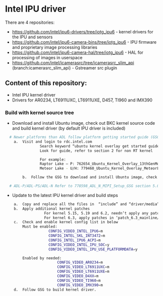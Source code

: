 # Intel IPU driver

There are 4 repositories:

- https://github.com/intel/ipu6-drivers/tree/iotg_ipu6 - kernel drivers for the IPU and sensors
- https://github.com/intel/ipu6-camera-bins/tree/iotg_ipu6 - IPU firmware and proprietary image processing libraries
- https://github.com/intel/ipu6-camera-hal/tree/iotg_ipu6 - HAL for processing of images in userspace
- https://github.com/intel/icamerasrc/tree/icamerasrc_slim_api (branch:icamerasrc_slim_api) - Gstreamer src plugin


## Content of this repository:
- Intel IPU kernel driver
- Drivers for AR0234, LT6911UXC, LT6911UXE, D457, TI960 and IMX390

### Build with kernel source tree
- Download and install Ubuntu image, check out BKC kernel source code and build kernel driver (by default IPU driver is included)
```sh
  # Newer platforms than ADL follow platform getting started guide (GSG)
	a.	Visit and login to rdc.intel.com
                Search keyword “ubuntu kernel overlay get started guide <platform name>” for the latest release version
                Look for guide, refer to section 2 for non RT kernel

                For example:
                Raptor Lake – P: 762654_Ubuntu_Kernel_Overlay_13thGenMobi_GSG_rev1.1
                Meteor Lake - U/H: 779460_Ubuntu_Kernel_Overlay_MeteorLake-U_H_GSG_0.51

        b.	Follow the GSG to download and install Ubuntu image, check out kernel source code and build kernel driver (including IPU driver)

  # ADL-P/ADL-PS/ADL-N Refer to 778598_ADL_N_MIPI_Setup_GSG section 5.0
```
- Update to the latest IPU kernel driver and build steps
```sh
	a.	Copy and replace all the files in  “include” and “driver/media” from github to source code checkouted above.
	b.	Apply additional kernel patches
	              For kernel 5.15, 5.19 and 6.2, needn’t apply any patches.
	              For kernel 6.3, apply patches in ‘patch_6.3_mainline/*.patch’.
	c.	Check and enable kernel config list in below
		Must be enabled:
	                CONFIG_VIDEO_INTEL_IPU6=m 
	                CONFIG_INTEL_SKL_INT3472=m
	                CONFIG_INTEL_IPU6_ACPI=m
	                CONFIG_VIDEO_INTEL_IPU_SOC=y
	                CONFIG_VIDEO_INTEL_IPU_USE_PLATFORMDATA=y

		Enabled by needed:
                        CONFIG_VIDEO_AR0234=m 
                        CONFIG_VIDEO_LT6911UXC=m
                        CONFIG_VIDEO_LT6911UXE=m 
                        CONFIG_VIDEO_D4XX=m 
                        CONFIG_VIDEO_TI960=m
                        CONFIG_VIDEO_IMX390=m
	d.	Follow GSG to build kernel driver.

```
